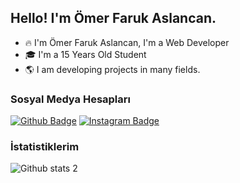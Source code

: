 ## Hello! I'm Ömer Faruk Aslancan.

- 🔥 I'm Ömer Faruk Aslancan, I'm a Web Developer
- 🎓 I'm a 15 Years Old Student 
- 🌎 I am developing projects in many fields.

### Sosyal Medya Hesapları
[![Github Badge](https://img.shields.io/badge/-Github-000?style=quare&labelColor=000&logo=Github&logoColor=white&link=link)]([link](https://github.com/TheOmerS)) 
[![Instagram Badge](https://img.shields.io/badge/-Instagram-C13584?style=flat-quare&labelColor=C13584&logo=instagram&logoColor=white&link=link)](https://www.instagram.com/the0mers0/) 

### İstatistiklerim 
![Github stats 2](https://github-readme-stats.vercel.app/api?username=TheOmers&show_icons=true&theme=radical)
